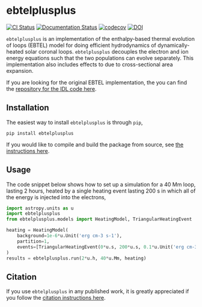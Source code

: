 # ebtelplusplus

[![CI Status](https://github.com/rice-solar-physics/ebtelplusplus/actions/workflows/ci.yml/badge.svg)](https://github.com/rice-solar-physics/ebtelPlusPlus/actions/workflows/ci.yml)
[![Documentation Status](https://readthedocs.org/projects/ebtelplusplus/badge/?version=latest)](https://ebtelplusplus.readthedocs.io/en/latest/?badge=latest)
[![codecov](https://codecov.io/gh/rice-solar-physics/ebtelplusplus/branch/main/graph/badge.svg?token=8G5H9T5AAH)](https://codecov.io/gh/rice-solar-physics/ebtelplusplus)
[![DOI](https://zenodo.org/badge/DOI/10.5281/zenodo.12675386.svg)](https://doi.org/10.5281/zenodo.12675386)

`ebtelplusplus` is an implementation of the enthalpy-based thermal evolution of loops (EBTEL) model for doing
efficient hydrodynamics of dynamically-heated solar coronal loops.
`ebtelplusplus` decouples the electron and ion energy equations such that the two populations can evolve separately.
This implementation also includes effects to due to cross-sectional area expansion.

If you are looking for the original EBTEL implementation, the you can find the [repository for the IDL code here](https://github.com/rice-solar-physics/EBTEL).

## Installation

The easiest way to install `ebtelplusplus` is through `pip`,

```shell
pip install ebtelplusplus
```

If you would like to compile and build the package from source, see [the instructions here](https://ebtelplusplus.readthedocs.org/en/latest/development.html).

## Usage

The code snippet below shows how to set up a simulation for a 40 Mm loop, lasting 2 hours, heated by a single
heating event lasting 200 s in which all of the energy is injected into the electrons,

```python
import astropy.units as u
import ebtelplusplus
from ebtelplusplus.models import HeatingModel, TriangularHeatingEvent

heating = HeatingModel(
    background=1e-6*u.Unit('erg cm-3 s-1'),
    partition=1,
    events=[TriangularHeatingEvent(0*u.s, 200*u.s, 0.1*u.Unit('erg cm-3 s-1'))]
)
results = ebtelplusplus.run(2*u.h, 40*u.Mm, heating)
```

## Citation

If you use `ebtelplusplus` in any published work, it is greatly appreciated if you follow the [citation instructions here](https://ebtelplusplus.readthedocs.io/en/latest/index.html#citation).
